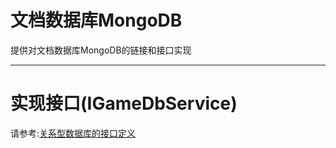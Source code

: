 # 文档数据库MongoDB

提供对文档数据库MongoDB的链接和接口实现

---

[//]: # ([[toc]])

[//]: # (---)

# 实现接口(IGameDbService)

请参考:[关系型数据库的接口定义](database.md)
